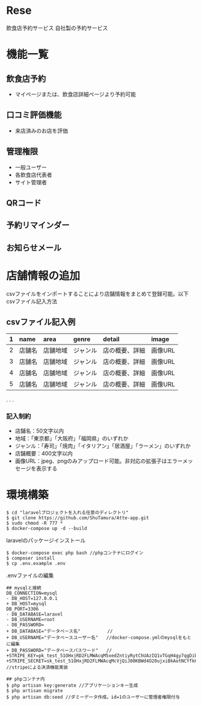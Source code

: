 # Rese
飲食店予約サービス
自社製の予約サービス
# 機能一覧
## 飲食店予約
- マイページまたは、飲食店詳細ページより予約可能
## 口コミ評価機能
- 来店済みのお店を評価
## 管理権限
- 一般ユーザー
- 各飲食店代表者
- サイト管理者
## QRコード
## 予約リマインダー
## お知らせメール
# 店舗情報の追加
csvファイルをインポートすることにより店舗情報をまとめて登録可能。以下csvファイル記入方法
## csvファイル記入例
| 1 |name| area |genre|detail|image|
| :---- | :---- | :---- | :---- | :---- | :---- |
| 2 | 店舗名    | 店舗地域 | ジャンル | 店の概要、詳細 | 画像URL |
| 3 | 店舗名    | 店舗地域 | ジャンル | 店の概要、詳細 | 画像URL |
| 4 | 店舗名    | 店舗地域 | ジャンル | 店の概要、詳細 | 画像URL |
| 5 | 店舗名    | 店舗地域 | ジャンル | 店の概要、詳細 | 画像URL |
.
.
.
### 記入制約
- 店舗名：50文字以内
- 地域：「東京都」「大阪府」「福岡県」のいずれか
- ジャンル：「寿司」「焼肉」「イタリアン」「居酒屋」「ラーメン」のいずれか
- 店舗概要：400文字以内
- 画像URL：jpeg、pngのみアップロード可能。非対応の拡張子はエラーメッセージを表示する
# 環境構築
```
$ cd "laravelプロジェクトを入れる任意のディレクトリ"
$ git clone https://github.com/ShuTamura/Atte-app.git
$ sudo chmod -R 777 *
$ docker-compose up -d --build
```
laravelのパッケージインストール
```
$ docker-compose exec php bash //phpコンテナにログイン
$ composer install
$ cp .env.example .env
```
.envファイルの編集
```
## mysqlと接続
DB_CONNECTION=mysql
- DB_HOST=127.0.0.1
+ DB_HOST=mysql
DB_PORT=3306
- DB_DATABASE=laravel
- DB_USERNAME=root
- DB_PASSWORD=
+ DB_DATABASE="データベース名"          //
+ DB_USERNAME="データベースユーザー名"   //docker-compose.ymlのmysqlをもとに編集
+ DB_PASSWORD="データベースパスワード"   //
+STRIPE_KEY=pk_test_51OHxjRD2FLMWAcqM5xedZntiyRytChUAzIQ1vTGqH4gy7qgDibaY52ntXc6yEnMH0LPaGflm1au5AfC2dJxSQ7n100cqs6Drsj
+STRIPE_SECRET=sk_test_51OHxjRD2FLMWAcqMcVjQiJ00KBWd4O20ujxiBkAotNCYfk6MmRaG3wpMYmjsdbGPSzPLYjpbYfcRqj01ROekHOSl00Y83AJJB8 //stripeによる決済機能実装

```
```
## phpコンテナ内
$ php artisan key:generate //アプリケーションキー生成
$ php artisan migrate
$ php artisan db:seed //ダミーデータ作成。id=1のユーザーに管理者権限付与
```
